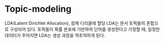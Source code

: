 # Topic-modeling
LDA(Latent Dirichlet Allocation), 잠재 디리클레 할당
LDA는 문서 토픽들의 혼합으로 구성되어 있다. 토픽들이 확률 분포에 기반하여 단어를 생성한다고 가정할 때, 일정한 데이터가 주어지면 LDA는 생성 과정을 역추적하게 된다.
